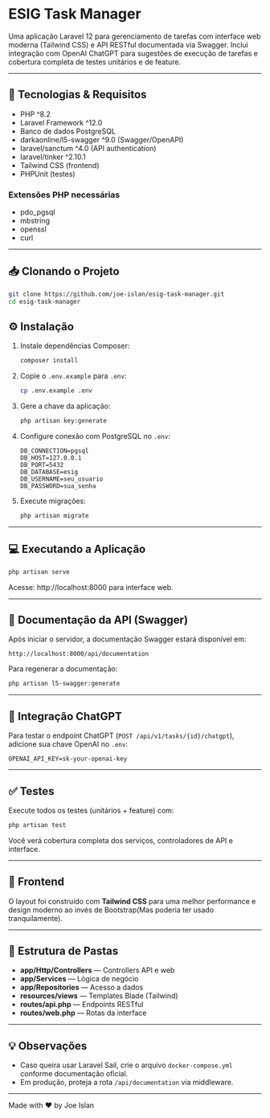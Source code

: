 # ESIG Task Manager

Uma aplicação Laravel 12 para gerenciamento de tarefas com interface web moderna (Tailwind CSS) e API RESTful documentada via Swagger. Inclui integração com OpenAI ChatGPT para sugestões de execução de tarefas e cobertura completa de testes unitários e de feature.

---

## 🚀 Tecnologias & Requisitos

- PHP ^8.2
- Laravel Framework ^12.0
- Banco de dados PostgreSQL
- darkaonline/l5-swagger ^9.0 (Swagger/OpenAPI)
- laravel/sanctum ^4.0 (API authentication)
- laravel/tinker ^2.10.1
- Tailwind CSS (frontend)
- PHPUnit (testes)

### Extensões PHP necessárias

- pdo_pgsql
- mbstring
- openssl
- curl

---

## 📥 Clonando o Projeto

```bash
git clone https://github.com/joe-islan/esig-task-manager.git
cd esig-task-manager
```

## ⚙️ Instalação

1. Instale dependências Composer:

   ```bash
   composer install
   ```

2. Copie o `.env.example` para `.env`:

   ```bash
   cp .env.example .env
   ```

3. Gere a chave da aplicação:

   ```bash
   php artisan key:generate
   ```

4. Configure conexão com PostgreSQL no `.env`:

   ```dotenv
   DB_CONNECTION=pgsql
   DB_HOST=127.0.0.1
   DB_PORT=5432
   DB_DATABASE=esig
   DB_USERNAME=seu_usuario
   DB_PASSWORD=sua_senha
   ```

5. Execute migrações:

   ```bash
   php artisan migrate
   ```

---

## 💻 Executando a Aplicação

```bash
php artisan serve
```

Acesse: http://localhost:8000 para interface web.

---

## 📖 Documentação da API (Swagger)

Após iniciar o servidor, a documentação Swagger estará disponível em:

```
http://localhost:8000/api/documentation
```

Para regenerar a documentação:

```bash
php artisan l5-swagger:generate
```

---

## 🤖 Integração ChatGPT

Para testar o endpoint ChatGPT (`POST /api/v1/tasks/{id}/chatgpt`), adicione sua chave OpenAI no `.env`:

```dotenv
OPENAI_API_KEY=sk-your-openai-key
```

---

## ✅ Testes

Execute todos os testes (unitários + feature) com:

```bash
php artisan test
```

Você verá cobertura completa dos serviços, controladores de API e interface.

---

## 🎨 Frontend

O layout foi construído com **Tailwind CSS** para uma melhor performance e design moderno ao invés de Bootstrap(Mas poderia ter usado tranquilamente).

---

## 📂 Estrutura de Pastas

- **app/Http/Controllers** — Controllers API e web
- **app/Services** — Lógica de negócio
- **app/Repositories** — Acesso a dados
- **resources/views** — Templates Blade (Tailwind)
- **routes/api.php** — Endpoints RESTful
- **routes/web.php** — Rotas da interface

---

## 💡 Observações

- Caso queira usar Laravel Sail, crie o arquivo `docker-compose.yml` conforme documentação oficial.
- Em produção, proteja a rota `/api/documentation` via middleware.

---

Made with ❤️ by Joe Islan
